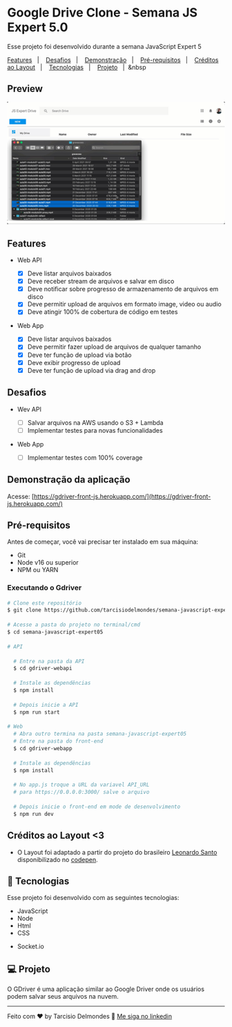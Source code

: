 # Google Drive Clone - Semana JS Expert 5.0

Esse projeto foi desenvolvido durante a semana JavaScript Expert 5

<a href="#features">Features</a>&nbsp;&nbsp;&nbsp;|&nbsp;&nbsp;&nbsp;
<a href="#desafios">Desafios</a>&nbsp;&nbsp;&nbsp;|&nbsp;&nbsp;&nbsp;
<a href="#demonstracao">Demonstração</a>&nbsp;&nbsp;&nbsp;|&nbsp;&nbsp;&nbsp;
<a href="#pre-requisitos">Pré-requisitos</a>&nbsp;&nbsp;&nbsp;|&nbsp;&nbsp;&nbsp;
<a href="#creditos">Créditos ao Layout</a>&nbsp;&nbsp;&nbsp;|&nbsp;&nbsp;&nbsp;
<a href="#tecnologias">Tecnologias</a>&nbsp;&nbsp;&nbsp;|&nbsp;&nbsp;&nbsp;
<a href="#projeto">Projeto</a>&nbsp;&nbsp;&nbsp;|&nbsp;&nbsp;&nbsp

## Preview

![](./resources/demo.gif)

<a id="features"></a>

## Features

- Web API

  - [x] Deve listar arquivos baixados
  - [x] Deve receber stream de arquivos e salvar em disco
  - [x] Deve notificar sobre progresso de armazenamento de arquivos em disco
  - [x] Deve permitir upload de arquivos em formato image, video ou audio
  - [x] Deve atingir 100% de cobertura de código em testes

- Web App

  - [x] Deve listar arquivos baixados
  - [x] Deve permitir fazer upload de arquivos de qualquer tamanho
  - [x] Deve ter função de upload via botão
  - [x] Deve exibir progresso de upload
  - [x] Deve ter função de upload via drag and drop

<a id="desafios"></a>

## Desafios

- Wev API

  - [ ] Salvar arquivos na AWS usando o S3 + Lambda
  - [ ] Implementar testes para novas funcionalidades

- Web App
  - [ ] Implementar testes com 100% coverage

<a id="demonstracao"></a>

## Demonstração da aplicação

Acesse: [https://gdriver-front-js.herokuapp.com/](https://gdriver-front-js.herokuapp.com/)

<a id="pre-requisitos"></a>

## Pré-requisitos

Antes de começar, você vai precisar ter instalado em sua máquina:

- Git
- Node v16 ou superior
- NPM ou YARN

### Executando o Gdriver

```bash
# Clone este repositório
$ git clone https://github.com/tarcisiodelmondes/semana-javascript-expert05.git

# Acesse a pasta do projeto no terminal/cmd
$ cd semana-javascript-expert05

# API

  # Entre na pasta da API
  $ cd gdriver-webapi

  # Instale as dependências
  $ npm install

  # Depois inicie a API
  $ npm run start

# Web
  # Abra outro termina na pasta semana-javascript-expert05
  # Entre na pasta do front-end
  $ cd gdriver-webapp

  # Instale as dependências
  $ npm install

  # No app.js troque a URL da variavel API_URL
  # para https://0.0.0.0:3000/ salve o arquivo

  # Depois inicie o front-end em mode de desenvolvimento
  $ npm run dev
```

<a id="creditos"></a>

## Créditos ao Layout <3

- O Layout foi adaptado a partir do projeto do brasileiro [Leonardo Santo](https://github.com/leoespsanto) disponibilizado no [codepen](https://codepen.io/leoespsanto/pen/KZMMKG).

<a id="tecnologias"></a>

## 🚀 Tecnologias

Esse projeto foi desenvolvido com as seguintes tecnologias:

- JavaScript
- Node
- Html
- CSS
- <p>Socket.io</p>

<a id="projeto"></a>

## 💻 Projeto

O GDriver é uma aplicação similar ao Google Driver onde os usuários podem salvar seus arquivos na nuvem.

---

Feito com ♥ by Tarcisio Delmondes :wave: [Me siga no linkedin](https://www.linkedin.com/in/tarcisio-delmondes/)
